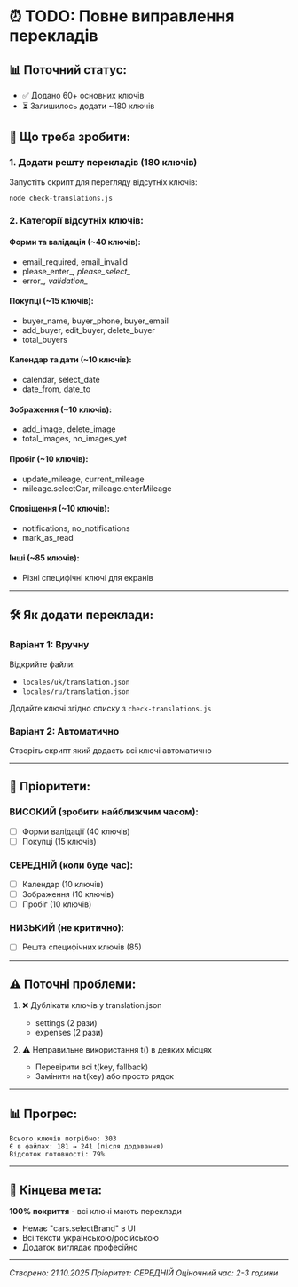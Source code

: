 # ⏰ TODO: Повне виправлення перекладів

## 📊 Поточний статус:
- ✅ Додано 60+ основних ключів
- ⏳ Залишилось додати ~180 ключів

## 🎯 Що треба зробити:

### 1. Додати решту перекладів (180 ключів)
Запустіть скрипт для перегляду відсутніх ключів:
```bash
node check-translations.js
```

### 2. Категорії відсутніх ключів:

#### Форми та валідація (~40 ключів):
- email_required, email_invalid
- please_enter_*, please_select_*
- error_*, validation_*

#### Покупці (~15 ключів):
- buyer_name, buyer_phone, buyer_email
- add_buyer, edit_buyer, delete_buyer
- total_buyers

#### Календар та дати (~10 ключів):
- calendar, select_date
- date_from, date_to

#### Зображення (~10 ключів):
- add_image, delete_image
- total_images, no_images_yet

#### Пробіг (~10 ключів):
- update_mileage, current_mileage
- mileage.selectCar, mileage.enterMileage

#### Сповіщення (~10 ключів):
- notifications, no_notifications
- mark_as_read

#### Інші (~85 ключів):
- Різні специфічні ключі для екранів

---

## 🛠️ Як додати переклади:

### Варіант 1: Вручну
Відкрийте файли:
- `locales/uk/translation.json`
- `locales/ru/translation.json`

Додайте ключі згідно списку з `check-translations.js`

### Варіант 2: Автоматично
Створіть скрипт який додасть всі ключі автоматично

---

## 📝 Пріоритети:

### ВИСОКИЙ (зробити найближчим часом):
- [ ] Форми валідації (40 ключів)
- [ ] Покупці (15 ключів)

### СЕРЕДНІЙ (коли буде час):
- [ ] Календар (10 ключів)
- [ ] Зображення (10 ключів)
- [ ] Пробіг (10 ключів)

### НИЗЬКИЙ (не критично):
- [ ] Решта специфічних ключів (85)

---

## ⚠️ Поточні проблеми:

1. ❌ Дублікати ключів у translation.json
   - settings (2 рази)
   - expenses (2 рази)
   
2. ⚠️ Неправильне використання t() в деяких місцях
   - Перевірити всі t(key, fallback)
   - Замінити на t(key) або просто рядок

---

## 📊 Прогрес:

```
Всього ключів потрібно: 303
Є в файлах: 181 → 241 (після додавання)
Відсоток готовності: 79%
```

---

## 🎯 Кінцева мета:

**100% покриття** - всі ключі мають переклади
- Немає "cars.selectBrand" в UI
- Всі тексти українською/російською
- Додаток виглядає професійно

---

*Створено: 21.10.2025*
*Пріоритет: СЕРЕДНІЙ*
*Оціночний час: 2-3 години*
